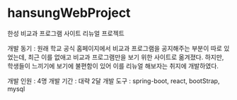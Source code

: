 # hansungWebProject
한성 비교과 프로그램 사이트 리뉴얼 프로젝트

개발 동기 : 
원래 학교 공식 홈페이지에서 비교과 프로그램을 공지해주는 부분이 따로 있었는데, 
최근 이를 없애고 비교과 프로그램만을 보기 위한 사이트로 옮겨졌다. 
하지만, 학생들이 느끼기에 보기에 불편함이 있어 이를 리뉴얼 해보자는 취지에 개발하였다.

개발 인원 : 4명 
개발 기간 : 대략 2달
개발 도구 : spring-boot, react, bootStrap, mysql
